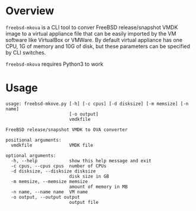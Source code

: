 # Overview

`freebsd-mkova` is a CLI tool to conver FreeBSD release/snapshot VMDK image to a virtual appliance file that can be easily imported by the VM software like VirtualBox or VMWare. By default virtual appliance has one CPU, 1G of memory and 10G of disk, but these parameters can be specified by CLI switches.

`freebsd-mkova` requires Python3 to work

# Usage

```
usage: freebsd-mkove.py [-h] [-c cpus] [-d disksize] [-m memsize] [-n name]
                        [-o output]
                        vmdkfile

FreeBSD release/snapshot VMDK to OVA converter

positional arguments:
  vmdkfile              VMDK file

optional arguments:
  -h, --help            show this help message and exit
  -c cpus, --cpus cpus  number of CPUs
  -d disksize, --disksize disksize
                        disk size in GB
  -m memsize, --memsize memsize
                        amount of memory in MB
  -n name, --name name  VM name
  -o output, --output output
                        output file
```
